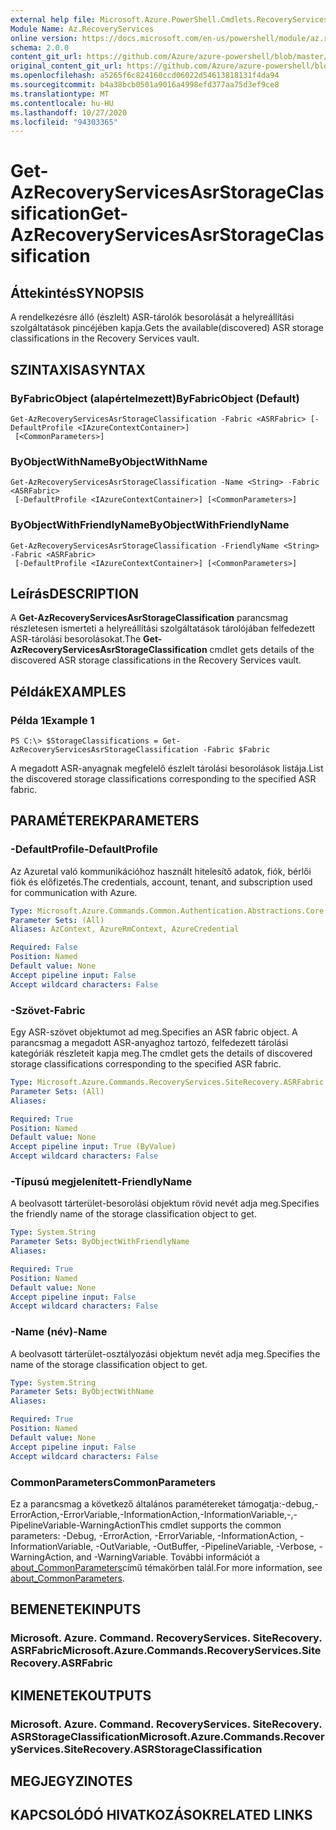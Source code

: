 ```yaml
---
external help file: Microsoft.Azure.PowerShell.Cmdlets.RecoveryServices.SiteRecovery.dll-Help.xml
Module Name: Az.RecoveryServices
online version: https://docs.microsoft.com/en-us/powershell/module/az.recoveryservices/get-azrecoveryservicesasrstorageclassification
schema: 2.0.0
content_git_url: https://github.com/Azure/azure-powershell/blob/master/src/RecoveryServices/RecoveryServices/help/Get-AzRecoveryServicesAsrStorageClassification.md
original_content_git_url: https://github.com/Azure/azure-powershell/blob/master/src/RecoveryServices/RecoveryServices/help/Get-AzRecoveryServicesAsrStorageClassification.md
ms.openlocfilehash: a5265f6c824160ccd06022d54613818131f4da94
ms.sourcegitcommit: b4a38bcb0501a9016a4998efd377aa75d3ef9ce8
ms.translationtype: MT
ms.contentlocale: hu-HU
ms.lasthandoff: 10/27/2020
ms.locfileid: "94303365"
---
```

# <span data-ttu-id="bc7f1-101">Get-AzRecoveryServicesAsrStorageClassification</span><span class="sxs-lookup"><span data-stu-id="bc7f1-101">Get-AzRecoveryServicesAsrStorageClassification</span></span>

## <span data-ttu-id="bc7f1-102">Áttekintés</span><span class="sxs-lookup"><span data-stu-id="bc7f1-102">SYNOPSIS</span></span>
<span data-ttu-id="bc7f1-103">A rendelkezésre álló (észlelt) ASR-tárolók besorolását a helyreállítási szolgáltatások pincéjében kapja.</span><span class="sxs-lookup"><span data-stu-id="bc7f1-103">Gets the available(discovered) ASR storage classifications in the Recovery Services vault.</span></span>

## <span data-ttu-id="bc7f1-104">SZINTAXISA</span><span class="sxs-lookup"><span data-stu-id="bc7f1-104">SYNTAX</span></span>

### <span data-ttu-id="bc7f1-105">ByFabricObject (alapértelmezett)</span><span class="sxs-lookup"><span data-stu-id="bc7f1-105">ByFabricObject (Default)</span></span>
```
Get-AzRecoveryServicesAsrStorageClassification -Fabric <ASRFabric> [-DefaultProfile <IAzureContextContainer>]
 [<CommonParameters>]
```

### <span data-ttu-id="bc7f1-106">ByObjectWithName</span><span class="sxs-lookup"><span data-stu-id="bc7f1-106">ByObjectWithName</span></span>
```
Get-AzRecoveryServicesAsrStorageClassification -Name <String> -Fabric <ASRFabric>
 [-DefaultProfile <IAzureContextContainer>] [<CommonParameters>]
```

### <span data-ttu-id="bc7f1-107">ByObjectWithFriendlyName</span><span class="sxs-lookup"><span data-stu-id="bc7f1-107">ByObjectWithFriendlyName</span></span>
```
Get-AzRecoveryServicesAsrStorageClassification -FriendlyName <String> -Fabric <ASRFabric>
 [-DefaultProfile <IAzureContextContainer>] [<CommonParameters>]
```

## <span data-ttu-id="bc7f1-108">Leírás</span><span class="sxs-lookup"><span data-stu-id="bc7f1-108">DESCRIPTION</span></span>
<span data-ttu-id="bc7f1-109">A **Get-AzRecoveryServicesAsrStorageClassification** parancsmag részletesen ismerteti a helyreállítási szolgáltatások tárolójában felfedezett ASR-tárolási besorolásokat.</span><span class="sxs-lookup"><span data-stu-id="bc7f1-109">The **Get-AzRecoveryServicesAsrStorageClassification** cmdlet gets details of the discovered ASR storage classifications in the Recovery Services vault.</span></span>

## <span data-ttu-id="bc7f1-110">Példák</span><span class="sxs-lookup"><span data-stu-id="bc7f1-110">EXAMPLES</span></span>

### <span data-ttu-id="bc7f1-111">Példa 1</span><span class="sxs-lookup"><span data-stu-id="bc7f1-111">Example 1</span></span>
```
PS C:\> $StorageClassifications = Get-AzRecoveryServicesAsrStorageClassification -Fabric $Fabric
```

<span data-ttu-id="bc7f1-112">A megadott ASR-anyagnak megfelelő észlelt tárolási besorolások listája.</span><span class="sxs-lookup"><span data-stu-id="bc7f1-112">List the discovered storage classifications corresponding to the specified ASR fabric.</span></span> 

## <span data-ttu-id="bc7f1-113">PARAMÉTEREK</span><span class="sxs-lookup"><span data-stu-id="bc7f1-113">PARAMETERS</span></span>

### <span data-ttu-id="bc7f1-114">-DefaultProfile</span><span class="sxs-lookup"><span data-stu-id="bc7f1-114">-DefaultProfile</span></span>
<span data-ttu-id="bc7f1-115">Az Azuretal való kommunikációhoz használt hitelesítő adatok, fiók, bérlői fiók és előfizetés.</span><span class="sxs-lookup"><span data-stu-id="bc7f1-115">The credentials, account, tenant, and subscription used for communication with Azure.</span></span>


```yaml
Type: Microsoft.Azure.Commands.Common.Authentication.Abstractions.Core.IAzureContextContainer
Parameter Sets: (All)
Aliases: AzContext, AzureRmContext, AzureCredential

Required: False
Position: Named
Default value: None
Accept pipeline input: False
Accept wildcard characters: False
```

### <span data-ttu-id="bc7f1-116">-Szövet</span><span class="sxs-lookup"><span data-stu-id="bc7f1-116">-Fabric</span></span>
<span data-ttu-id="bc7f1-117">Egy ASR-szövet objektumot ad meg.</span><span class="sxs-lookup"><span data-stu-id="bc7f1-117">Specifies an ASR fabric object.</span></span> <span data-ttu-id="bc7f1-118">A parancsmag a megadott ASR-anyaghoz tartozó, felfedezett tárolási kategóriák részleteit kapja meg.</span><span class="sxs-lookup"><span data-stu-id="bc7f1-118">The cmdlet gets the details of discovered storage classifications corresponding to the specified ASR fabric.</span></span> 

```yaml
Type: Microsoft.Azure.Commands.RecoveryServices.SiteRecovery.ASRFabric
Parameter Sets: (All)
Aliases:

Required: True
Position: Named
Default value: None
Accept pipeline input: True (ByValue)
Accept wildcard characters: False
```

### <span data-ttu-id="bc7f1-119">-Típusú megjelenített</span><span class="sxs-lookup"><span data-stu-id="bc7f1-119">-FriendlyName</span></span>
<span data-ttu-id="bc7f1-120">A beolvasott tárterület-besorolási objektum rövid nevét adja meg.</span><span class="sxs-lookup"><span data-stu-id="bc7f1-120">Specifies the friendly name of the storage classification object to get.</span></span>

```yaml
Type: System.String
Parameter Sets: ByObjectWithFriendlyName
Aliases:

Required: True
Position: Named
Default value: None
Accept pipeline input: False
Accept wildcard characters: False
```

### <span data-ttu-id="bc7f1-121">-Name (név)</span><span class="sxs-lookup"><span data-stu-id="bc7f1-121">-Name</span></span>
<span data-ttu-id="bc7f1-122">A beolvasott tárterület-osztályozási objektum nevét adja meg.</span><span class="sxs-lookup"><span data-stu-id="bc7f1-122">Specifies the name of the storage classification object to get.</span></span>

```yaml
Type: System.String
Parameter Sets: ByObjectWithName
Aliases:

Required: True
Position: Named
Default value: None
Accept pipeline input: False
Accept wildcard characters: False
```

### <span data-ttu-id="bc7f1-123">CommonParameters</span><span class="sxs-lookup"><span data-stu-id="bc7f1-123">CommonParameters</span></span>
<span data-ttu-id="bc7f1-124">Ez a parancsmag a következő általános paramétereket támogatja:-debug,-ErrorAction,-ErrorVariable,-InformationAction,-InformationVariable,-,-PipelineVariable-WarningAction</span><span class="sxs-lookup"><span data-stu-id="bc7f1-124">This cmdlet supports the common parameters: -Debug, -ErrorAction, -ErrorVariable, -InformationAction, -InformationVariable, -OutVariable, -OutBuffer, -PipelineVariable, -Verbose, -WarningAction, and -WarningVariable.</span></span> <span data-ttu-id="bc7f1-125">További információt a [about_CommonParameters](http://go.microsoft.com/fwlink/?LinkID=113216)című témakörben talál.</span><span class="sxs-lookup"><span data-stu-id="bc7f1-125">For more information, see [about_CommonParameters](http://go.microsoft.com/fwlink/?LinkID=113216).</span></span>

## <span data-ttu-id="bc7f1-126">BEMENETEK</span><span class="sxs-lookup"><span data-stu-id="bc7f1-126">INPUTS</span></span>

### <span data-ttu-id="bc7f1-127">Microsoft. Azure. Command. RecoveryServices. SiteRecovery. ASRFabric</span><span class="sxs-lookup"><span data-stu-id="bc7f1-127">Microsoft.Azure.Commands.RecoveryServices.SiteRecovery.ASRFabric</span></span>

## <span data-ttu-id="bc7f1-128">KIMENETEK</span><span class="sxs-lookup"><span data-stu-id="bc7f1-128">OUTPUTS</span></span>

### <span data-ttu-id="bc7f1-129">Microsoft. Azure. Command. RecoveryServices. SiteRecovery. ASRStorageClassification</span><span class="sxs-lookup"><span data-stu-id="bc7f1-129">Microsoft.Azure.Commands.RecoveryServices.SiteRecovery.ASRStorageClassification</span></span>

## <span data-ttu-id="bc7f1-130">MEGJEGYZI</span><span class="sxs-lookup"><span data-stu-id="bc7f1-130">NOTES</span></span>

## <span data-ttu-id="bc7f1-131">KAPCSOLÓDÓ HIVATKOZÁSOK</span><span class="sxs-lookup"><span data-stu-id="bc7f1-131">RELATED LINKS</span></span>
